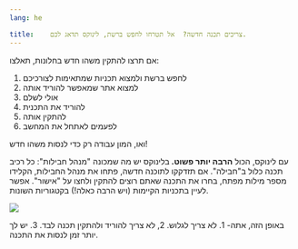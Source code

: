 ```yaml
---
lang: he

title:    צריכים תכנה חדשה?  אל תטרחו לחפש ברשת, לינוקס תדאג לכם. 
---
```


  אם תרצו להתקין משהו חדש בחלונות, תאלצו:

<ol>
  <li>      לחפש ברשת ולמצוא תכניות שמתאימות לצורכיכם  </li>
  <li>    למצוא אתר שמאפשר להוריד אותה  </li>
  <li>    אולי לשלם  </li>
  <li>    להוריד את התכנית  </li>
  <li>     להתקין אותה  </li>
  <li>    לפעמים לאתחל את המחשב  </li>
</ol>

  ואו, המון עבודה רק כדי לנסות משהו חדש!


  עם לינוקס, הכול 
  <b> הרבה יותר פשוט. </b>
  בלינוקס יש מה שמכונה "מנהל חבילות": כל רכיב תכנה כלול ב"חבילה". אם תזדקקו לתוכנה חדשה, פתחו את מנהל החבילות, הקלידו
  מספר מילות מפתח, בחרו את התכנה שאתם רוצים להתקין ולחצו על "אישור". אפשר לעיין בתכניות הקיימות (ויש הרבה כאלה!) בקטגוריות השונות.

  
<img src="Images/synaptic.png" />



  באופן הזה, אתה- 1.  לא צריך לגלוש. 2, לא צריך להוריד ולהתקין תכנה לבד. 3. יש לך יותר זמן לנסות את התכנה.






